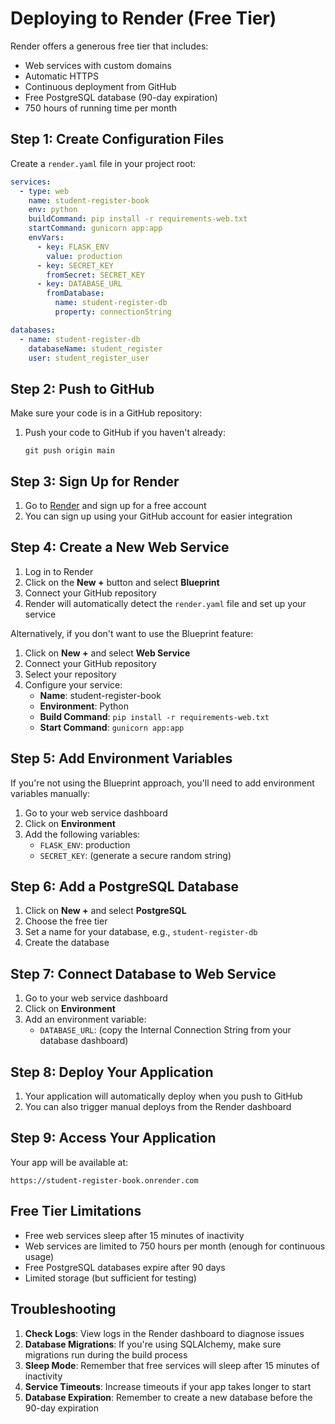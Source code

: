 # Deploying to Render (Free Tier)

Render offers a generous free tier that includes:
- Web services with custom domains
- Automatic HTTPS
- Continuous deployment from GitHub
- Free PostgreSQL database (90-day expiration)
- 750 hours of running time per month

## Step 1: Create Configuration Files

Create a `render.yaml` file in your project root:

```yaml
services:
  - type: web
    name: student-register-book
    env: python
    buildCommand: pip install -r requirements-web.txt
    startCommand: gunicorn app:app
    envVars:
      - key: FLASK_ENV
        value: production
      - key: SECRET_KEY
        fromSecret: SECRET_KEY
      - key: DATABASE_URL
        fromDatabase:
          name: student-register-db
          property: connectionString

databases:
  - name: student-register-db
    databaseName: student_register
    user: student_register_user
```

## Step 2: Push to GitHub

Make sure your code is in a GitHub repository:

1. Push your code to GitHub if you haven't already:
   ```
   git push origin main
   ```

## Step 3: Sign Up for Render

1. Go to [Render](https://render.com/) and sign up for a free account
2. You can sign up using your GitHub account for easier integration

## Step 4: Create a New Web Service

1. Log in to Render
2. Click on the **New +** button and select **Blueprint**
3. Connect your GitHub repository
4. Render will automatically detect the `render.yaml` file and set up your service

Alternatively, if you don't want to use the Blueprint feature:

1. Click on **New +** and select **Web Service**
2. Connect your GitHub repository
3. Select your repository
4. Configure your service:
   - **Name**: student-register-book
   - **Environment**: Python
   - **Build Command**: `pip install -r requirements-web.txt`
   - **Start Command**: `gunicorn app:app`

## Step 5: Add Environment Variables

If you're not using the Blueprint approach, you'll need to add environment variables manually:

1. Go to your web service dashboard
2. Click on **Environment**
3. Add the following variables:
   - `FLASK_ENV`: production
   - `SECRET_KEY`: (generate a secure random string)

## Step 6: Add a PostgreSQL Database

1. Click on **New +** and select **PostgreSQL**
2. Choose the free tier
3. Set a name for your database, e.g., `student-register-db`
4. Create the database

## Step 7: Connect Database to Web Service

1. Go to your web service dashboard
2. Click on **Environment**
3. Add an environment variable:
   - `DATABASE_URL`: (copy the Internal Connection String from your database dashboard)

## Step 8: Deploy Your Application

1. Your application will automatically deploy when you push to GitHub
2. You can also trigger manual deploys from the Render dashboard

## Step 9: Access Your Application

Your app will be available at:
```
https://student-register-book.onrender.com
```

## Free Tier Limitations

- Free web services sleep after 15 minutes of inactivity
- Web services are limited to 750 hours per month (enough for continuous usage)
- Free PostgreSQL databases expire after 90 days
- Limited storage (but sufficient for testing)

## Troubleshooting

1. **Check Logs**: View logs in the Render dashboard to diagnose issues
2. **Database Migrations**: If you're using SQLAlchemy, make sure migrations run during the build process
3. **Sleep Mode**: Remember that free services will sleep after 15 minutes of inactivity
4. **Service Timeouts**: Increase timeouts if your app takes longer to start
5. **Database Expiration**: Remember to create a new database before the 90-day expiration 
